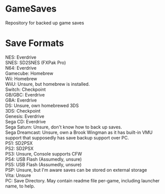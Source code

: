 # GameSaves
Repository for backed up game saves

# Save Formats
NES: Everdrive<br>
SNES: SD2SNES (FXPak Pro)<br>
N64: Everdrive<br>
Gamecube: Homebrew<br>
Wii: Homebrew<br>
WiiU: Unsure, but homebrew is installed.<br>
Switch: Checkpoint<br>
GB/GBC: Everdrive<br>
GBA: Everdrive<br>
DS: Unsure, own homebrewed 3DS<br>
3DS: Checkpoint<br>
Genesis: Everdrive<br>
Sega CD: Everdrive<br>
Sega Saturn: Unsure, don't know how to back up saves.<br>
Sega Dreamcast: Unsure, own a Brook Wingman as it has built-in VMU support that supposedly has save backup support over PC.<br>
PS1: SD2PSX<br>
PS2: SD2PSX<br>
PS3: Unsure, Console supports CFW<br>
PS4: USB Flash (Assumedly, unsure)<br>
PS5: USB Flash (Assumedly, unsure)<br>
PSP: Unsure, but I'm aware saves can be stored on external storage<br>
Vita: Unsure<br>
PC: Save Directory. May contain readme file per-game, including launcher name, to help.<br>

